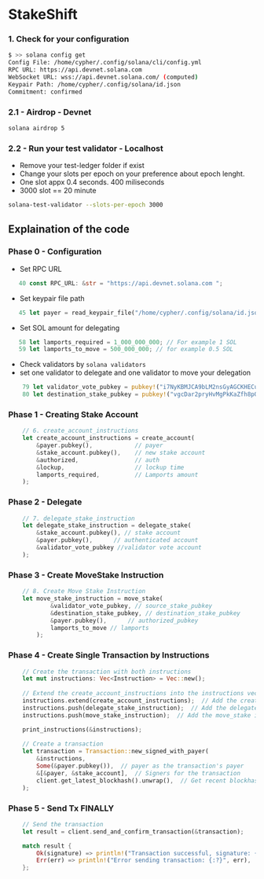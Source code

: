 # StakeShift

### 1. Check for your configuration

```sh
$ >> solana config get
Config File: /home/cypher/.config/solana/cli/config.yml
RPC URL: https://api.devnet.solana.com 
WebSocket URL: wss://api.devnet.solana.com/ (computed)
Keypair Path: /home/cypher/.config/solana/id.json 
Commitment: confirmed 
```
### 2.1 - Airdrop - Devnet

```sh
solana airdrop 5
```

### 2.2 - Run your test validator - Localhost

- Remove your test-ledger folder if exist
- Change your slots per epoch on your preference about epoch lenght.
- One slot appx 0.4 seconds. 400 miliseconds
- 3000 slot == 20 minute

```sh
solana-test-validator --slots-per-epoch 3000
```


## Explaination of the code

### Phase 0 - Configuration

- Set RPC URL
```rust
   40 const RPC_URL: &str = "https://api.devnet.solana.com ";
```
- Set keypair file path
```rust
   45 let payer = read_keypair_file("/home/cypher/.config/solana/id.json").expect("Failed to read keypair file");
```
- Set SOL amount for delegating
```rust
   58 let lamports_required = 1_000_000_000; // For example 1 SOL
   59 let lamports_to_move = 500_000_000; // for example 0.5 SOL
```

- Check validators by `solana validators`
- set one validator to delegate and one validator to move your delegation
```rust
    79 let validator_vote_pubkey = pubkey!("i7NyKBMJCA9bLM2nsGyAGCKHECuR2L5eh4GqFciuwNT");
    80 let destination_stake_pubkey = pubkey!("vgcDar2pryHvMgPkKaZfh8pQy4BJxv7SpwUG7zinWjG");
```

### Phase 1 - Creating Stake Account

```rust
    // 6. create_account_instructions
    let create_account_instructions = create_account(
        &payer.pubkey(),            // payer
        &stake_account.pubkey(),    // new stake account
        &authorized,                // auth
        &lockup,                    // lockup time
        lamports_required,          // Lamports amount
    );
```

### Phase 2 - Delegate

```rust
    // 7. delegate_stake_instruction
    let delegate_stake_instruction = delegate_stake(
        &stake_account.pubkey(), // stake account
        &payer.pubkey(),      // authenticated account
        &validator_vote_pubkey //validator vote account
    );
```

### Phase 3 - Create MoveStake Instruction

```rust
    // 8. Create Move Stake Instruction
    let move_stake_instruction = move_stake(
            &validator_vote_pubkey, // source_stake_pubkey
            &destination_stake_pubkey, // destination_stake_pubkey
            &payer.pubkey(),      // authorized_pubkey
            lamports_to_move // lamports
        );
```

### Phase 4 - Create Single Transaction by Instructions

```rust
    // Create the transaction with both instructions
    let mut instructions: Vec<Instruction> = Vec::new();
    
    // Extend the create_account_instructions into the instructions vector
    instructions.extend(create_account_instructions);  // Add the create_account instructions
    instructions.push(delegate_stake_instruction);  // Add the delegate_stake instruction
    instructions.push(move_stake_instruction);  // Add the move_stake instruction

    print_instructions(&instructions);
    
    // Create a transaction
    let transaction = Transaction::new_signed_with_payer(
        &instructions,
        Some(&payer.pubkey()),  // payer as the transaction's payer
        &[&payer, &stake_account],  // Signers for the transaction
        client.get_latest_blockhash().unwrap(),  // Get recent blockhash for the transaction
    );
```

### Phase 5 - Send Tx FINALLY

```rust
    // Send the transaction
    let result = client.send_and_confirm_transaction(&transaction);

    match result {
        Ok(signature) => println!("Transaction successful, signature: {}", signature),
        Err(err) => println!("Error sending transaction: {:?}", err),
    };
```
